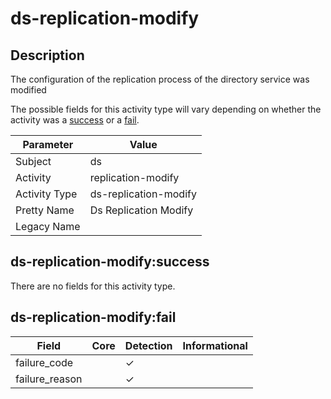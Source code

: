ds-replication-modify
=====================

Description
-----------
The configuration of the replication process of the directory service was modified

The possible fields for this activity type will vary depending on whether the activity was a [success](#ds-replication-modifysuccess) or a [fail](#ds-replication-modifyfail).

| Parameter     | Value                 |
| ------------- | --------------------- |
| Subject       | ds                    |
| Activity      | replication-modify    |
| Activity Type | ds-replication-modify |
| Pretty Name   | Ds Replication Modify |
| Legacy Name   |                       |

ds-replication-modify:success
-----------------------------

There are no fields for this activity type.


ds-replication-modify:fail
--------------------------

| Field          | Core | Detection | Informational |
| -------------- | ---- | --------- | ------------- |
| failure_code   |      | &#10003;  |               |
| failure_reason |      | &#10003;  |               |